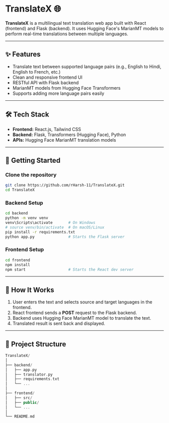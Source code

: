 # TranslateX 🌐

**TranslateX** is a multilingual text translation web app built with React (frontend) and Flask (backend). It uses Hugging Face's MarianMT models to perform real-time translations between multiple languages.

---

## ✨ Features

* Translate text between supported language pairs (e.g., English to Hindi, English to French, etc.)
* Clean and responsive frontend UI
* RESTful API with Flask backend
* MarianMT models from Hugging Face Transformers
* Supports adding more language pairs easily

---

## 🛠️ Tech Stack

* **Frontend:** React.js, Tailwind CSS
* **Backend:** Flask, Transformers (Hugging Face), Python
* **APIs:** Hugging Face MarianMT translation models

---

## 🚀 Getting Started

### Clone the repository

```bash
git clone https://github.com/rHarsh-11/TranslateX.git
cd TranslateX
```

### Backend Setup

```bash
cd backend
python -m venv venv
venv\Scripts\activate       # On Windows
# source venv/bin/activate  # On macOS/Linux
pip install -r requirements.txt
python app.py               # Starts the Flask server
```

### Frontend Setup

```bash
cd frontend
npm install
npm start                   # Starts the React dev server
```

---

## 🧠 How It Works

1.  User enters the text and selects source and target languages in the frontend.
2.  React frontend sends a **POST** request to the Flask backend.
3.  Backend uses Hugging Face MarianMT model to translate the text.
4.  Translated result is sent back and displayed.

---

## 📂 Project Structure

```cpp
TranslateX/
│
├── backend/
│   ├── app.py
│   ├── translator.py
│   ├── requirements.txt
│   └── ...
│
├── frontend/
│   ├── src/
│   ├── public/
│   └── ...
│
└── README.md
```
